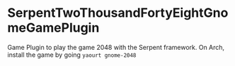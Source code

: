# SerpentTwoThousandFortyEightGnomeGamePlugin
Game Plugin to play the game 2048 with the Serpent framework. On Arch, install the game by going `yaourt gnome-2048`

